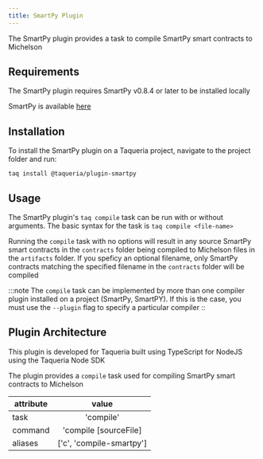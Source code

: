 ```yaml
---
title: SmartPy Plugin
---
```


The SmartPy plugin provides a task to compile SmartPy smart contracts to Michelson

## Requirements

The SmartPy plugin requires SmartPy v0.8.4 or later to be installed locally

SmartPy is available [here](https://smartpy.io/)

## Installation

To install the SmartPy plugin on a Taqueria project, navigate to the project folder and run:
```shell
taq install @taqueria/plugin-smartpy
```

## Usage

The SmartPy plugin's `taq compile` task can be run with or without arguments. The basic syntax for the task is `taq compile <file-name>`

Running the `compile` task with no options will result in any source SmartPy smart contracts in the `contracts` folder being compiled to Michelson files in the `artifacts` folder. If you speficy an optional filename, only SmartPy contracts matching the specified filename in the `contracts` folder will be compiled

:::note
The `compile` task can be implemented by more than one compiler plugin installed on a project (SmartPy, SmartPY). If this is the case, you must use the `--plugin` flag to specify a particular compiler
::

## Plugin Architecture

This plugin is developed for Taqueria built using TypeScript for NodeJS using the Taqueria Node SDK

The plugin provides a `compile` task used for compiling SmartPy smart contracts to Michelson

|  attribute |  value                   | 
|------------|:------------------------:|
|  task      | 'compile'                | 
|  command   | 'compile [sourceFile]    | 
|  aliases   | ['c', 'compile-smartpy'] |        
